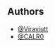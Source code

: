 ## Authors

- [@Viraviutt](https://www.github.com/Viraviutt)
- [@CALR0](https://www.github.com/calr0)

